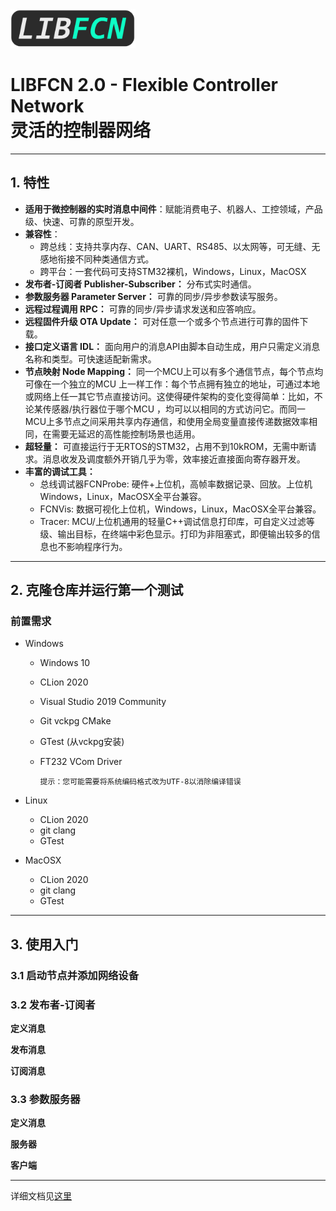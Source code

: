 <img src="docs/img/libfcn.png" width="200" />  

# LIBFCN 2.0 - Flexible Controller Network<br>灵活的控制器网络 
--------------

## 1. 特性  
- **适用于微控制器的实时消息中间件**：赋能消费电子、机器人、工控领域，产品级、快速、可靠的原型开发。<br>
- **兼容性**：<br>
    - 跨总线：支持共享内存、CAN、UART、RS485、以太网等，可无缝、无感地衔接不同种类通信方式。<br>
    - 跨平台：一套代码可支持STM32裸机，Windows，Linux，MacOSX
- **发布者-订阅者 Publisher-Subscriber：** 分布式实时通信。
- **参数服务器 Parameter Server：** 可靠的同步/异步参数读写服务。
- **远程过程调用 RPC：** 可靠的同步/异步请求发送和应答响应。
- **远程固件升级 OTA Update：** 可对任意一个或多个节点进行可靠的固件下载。
- **接口定义语言 IDL：** 面向用户的消息API由脚本自动生成，用户只需定义消息名称和类型。可快速适配新需求。
- **节点映射 Node Mapping：** 同一个MCU上可以有多个通信节点，每个节点均可像在一个独立的MCU
上一样工作：每个节点拥有独立的地址，可通过本地或网络上任一其它节点直接访问。这使得硬件架构的变化变得简单：比如，不论某传感器/执行器位于哪个MCU
，均可以以相同的方式访问它。而同一MCU上多节点之间采用共享内存通信，和使用全局变量直接传递数据效率相同，在需要无延迟的高性能控制场景也适用。
- **超轻量：** 可直接运行于无RTOS的STM32，占用不到10kROM，无需中断请求。消息收发及调度额外开销几乎为零，效率接近直接面向寄存器开发。
- **丰富的调试工具：** 
    - 总线调试器FCNProbe: 硬件+上位机，高帧率数据记录、回放。上位机Windows，Linux，MacOSX全平台兼容。
    - FCNVis: 数据可视化上位机，Windows，Linux，MacOSX全平台兼容。
    - Tracer: MCU/上位机通用的轻量C++调试信息打印库，可自定义过滤等级、输出目标，在终端中彩色显示。打印为非阻塞式，即便输出较多的信息也不影响程序行为。

--------------

## 2. 克隆仓库并运行第一个测试
### 前置需求
- Windows
  - Windows 10
  - CLion 2020
  - Visual Studio 2019 Community  
  - Git vckpg CMake
  - GTest (从vckpg安装)
  - FT232 VCom Driver  

        提示：您可能需要将系统编码格式改为UTF-8以消除编译错误

- Linux 
  - CLion 2020 
  - git clang  
  - GTest

- MacOSX
  - CLion 2020
  - git clang
  - GTest

--------------
###
## 3. 使用入门
### 3.1 启动节点并添加网络设备

### 3.2 发布者-订阅者
**定义消息**

**发布消息**

**订阅消息**

### 3.3 参数服务器
**定义消息**

**服务器**

**客户端**

--------------
详细文档见[这里](docs/doxygen/html/index.html) 
